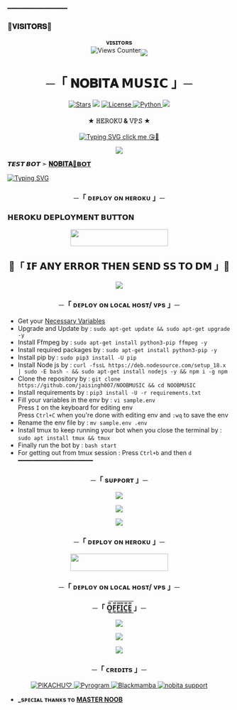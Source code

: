 ━━━━━━━━━━━━━━━━
### 🌷𝐕𝐈𝐒𝐈𝐓𝐎𝐑𝐒🌷

 
<!-- **jaisinghh007/jaisingh007** is a ✨ _special_ ✨ repository because its `README.md` (this file) appears on your GitHub profile. -->


<p align="center">
    <b>ᴠɪsɪᴛᴏʀs</b><br>
    <img src="https://views-counter.vercel.app/badge?pageId=jsisingh007%2FViews-Counter" alt="Views Counter"><img align="middle" src="https://profile-counter.glitch.me/jaisingh007/count.svg" />
</p>





<h1 align="center">─「 𝐍𝐎𝐁𝐈𝐓𝐀 𝗠𝗨𝗦𝗜𝗖 」─ </h1>
<p align="center">
<a href="https://github.com/jaisingh007/NOOBMUSIC/stargazers"><img src="https://img.shields.io/github/stars/Jaisingh007/NOOBMUSIC?color=black&logo=github&logoColor=black&style=for-the-badge" alt="Stars" /></a>
<a href="https://github.com/jaisingh007/NOOBMUSIC/network/members"> <img src="https://img.shields.io/github/forks/Jaisingh007/NOOBMUSIC?color=black&logo=github&logoColor=black&style=for-the-badge" /></a>
<a href="https://github.com/jaisingh007/NOOBMUSIC/blob/master/LICENSE"> <img src="https://img.shields.io/badge/License-MIT-blueviolet?style=for-the-badge" alt="License" /> </a>
<a href="https://www.python.org/"> <img src="https://img.shields.io/badge/Written%20in-Python-orange?style=for-the-badge&logo=python" alt="Python" /> </a>
<a href="https://github.com/jaisingh007/NOOBMUSIC/commits/Jaisingh007"> <img src="https://img.shields.io/github/last-commit/Jaisingh007/NOOBMUSIC?color=blue&logo=github&logoColor=green&style=for-the-badge" /></a>

</p>



<h4 align = "center"> ★ 𝙷𝙴𝚁𝙾𝙺𝚄 & 𝚅𝙿𝚂 ★ </h4>

<p align = "center"> <a href="https://telegram.me/indian_chating_club"><img src="https://readme-typing-svg.herokuapp.com?font=Fira+Code&weight=700&size=21&duration=1500&pause=1000&color=BDD5F7&background=FFFFFF00&width=520&lines=FREE+FROM+HEROKU+BAN+ISSUE;VPS+DEPLOY+ALSO+AVAILABLE;REPO+WRITTEN+BY+MAASTER+NOOB(NOBITA+X)" alt="Typing SVG"/> click me 😘🥰</a></p>
<p align="center">
  <img src="https://te.legra.ph/file/075b28c5fb3e71de908d7.jpg">
</p>

**𝙏𝙀𝙎𝙏 𝘽𝙊𝙏 ➣ [𝐍𝐎𝐁𝐈𝐓𝐀🌷𝗕𝗢𝗧](https://telegram.me/NOBITA_VC_BOT)**

<a href="https://telegram.me/indian_chating_club"><img src="https://readme-typing-svg.herokuapp.com?font=Fira+Code&weight=700&size=21&duration=5003&pause=1000&color=1AF786&background=FFFFFF00&multiline=true&width=520&lines=FROK+THE+REPO+FIRSTLY+TO+AVOID+LEG+OF+BOT" alt="Typing SVG" /></a>

<h3 align="center">
    ─「 ᴅᴇᴩʟᴏʏ ᴏɴ ʜᴇʀᴏᴋᴜ 」─

<h3> 𝗛𝗘𝗥𝗢𝗞𝗨 𝗗𝗘𝗣𝗟𝗢𝗬𝗠𝗘𝗡𝗧 𝗕𝗨𝗧𝗧𝗢𝗡 </h3>
</h3>

<p align="center"><a href="https://dashboard.heroku.com/new?template=https://github.com/jaisingh007/NobitaMusicbot"> <img src="https://img.shields.io/badge/Deploy%20On%20Heroku-bringle?style=for-the-badge&logo=heroku" width="220" height="38.45"/></a></p>

<h2 align="center">

🔴「 𝗜𝗙 𝗔𝗡𝗬 𝗘𝗥𝗥𝗢𝗥 𝗧𝗛𝗘𝗡 𝗦𝗘𝗡𝗗 𝗦𝗦 𝗧𝗢 𝗗𝗠 」🔴
<p align="center">
<a href="https://telegram.me/NOBITA_X_SUPPORT"><img src="https://img.shields.io/badge/-𝓝𝓞𝓑𝓘𝓣𝓐 𝓧 𝓢𝓤𝓟𝓟𝓞𝓡𝓣%20☆-blue.svg?style=for-the-badge&logo=Telegram"></a>
</p>
<h3 align="center">
    ─「 ᴅᴇᴩʟᴏʏ ᴏɴ ʟᴏᴄᴀʟ ʜᴏsᴛ/ ᴠᴘs 」─
</h3>

- Get your [Necessary Variables](https://github.com/jaisingh007/NOOBMUSIC/blob/master/sample.env)
- Upgrade and Update by :
`sudo apt-get update && sudo apt-get upgrade -y`
- Install Ffmpeg by :
`sudo apt-get install python3-pip ffmpeg -y`
- Install required packages by :
`sudo apt-get install python3-pip -y`
- Install pip by :
`sudo pip3 install -U pip`
- Install Node js by :
`curl -fssL https://deb.nodesource.com/setup_18.x | sudo -E bash - && sudo apt-get install nodejs -y && npm i -g npm`
- Clone the repository by :
`git clone https://github.com/jaisingh007/NOOBMUSIC && cd NOOBMUSIC`
- Install requirements by :
`pip3 install -U -r requirements.txt`
- Fill your variables in the env by :
`vi sample.env`<br>
Press `I` on the keyboard for editing env<br>
Press `Ctrl+C` when you're done with editing env and `:wq` to save the env<br>
- Rename the env file by :
`mv sample.env .env`
- Install tmux to keep running your bot when you close the terminal by :
`sudo apt install tmux && tmux`
- Finally run the bot by :
`bash start`
- For getting out from tmux session : Press `Ctrl+b` and then `d`<br>
━━━━━━━━━━━━━━━━━━━━
<h3 align="center">
    ─「 sᴜᴩᴩᴏʀᴛ 」─
</h3>

<p align="center">
<a href="https://telegram.me/INDIAN_CHATING_CLUB"><img src="https://img.shields.io/badge/-Support%20Group-blue.svg?style=for-the-badge&logo=Telegram"></a>
</p>

<p align="center">
<a href="https://telegram.me/THE_NOBITA_SUPPORT"><img src="https://img.shields.io/badge/-Support%20Channel-blue.svg?style=for-the-badge&logo=Telegram"></a>
</p>

<p align="center">
  <img src="https://te.legra.ph/file/b8e797457f437310813cb.jpg">
</p>

<h3 align="center">
    ─「 ᴅᴇᴩʟᴏʏ ᴏɴ ʜᴇʀᴏᴋᴜ 」─
</h3>

<p align="center"><a href="https://dashboard.heroku.com/new?template=https://github.com/jaisingh007/NOOBMUSIC"> <img src="https://img.shields.io/badge/Deploy%20On%20Heroku-black?style=for-the-badge&logo=heroku" width="220" height="38.45"/></a></p>

<h3 align="center">
    ─「 ᴅᴇᴩʟᴏʏ ᴏɴ ʟᴏᴄᴀʟ ʜᴏsᴛ/ ᴠᴘs 」─
</h3>



<h3 align="center">
    ─「 O̳̿͟͞F̳̿͟͞F̳̿͟͞I̳̿͟͞C̳̿͟͞E̳̿͟͞ 」─
</h3>

<p align="center">
<a href="https://telegram.me/Iro_m_bot"><img src="https://img.shields.io/badge/MUSIC%20BOT-blue.svg?style=for-the-badge&logo=Telegram"></a>
</p>

<p align="center">
<a href="https://telegram.me/Indian_Chating_Club"><img src="https://img.shields.io/badge/-Support%20Group-blue.svg?style=for-the-badge&logo=Telegram"></a>
</p>

<p align="center">
<a href="https://telegram.me/The_Nobita_Support"><img src="https://img.shields.io/badge/-Support%20Channel-blue.svg?style=for-the-badge&logo=Telegram"></a>
</p>

<h3 align="center">
    ─「 ᴄʀᴇᴅɪᴛs 」─
</h3>

<p align="center">
<a href="https://github.com/Iro09"> <img src="https://img.shields.io/badge/PIKACHU♡-black?style=for-the-badge&logo=github" alt="PIKACHU♡" /> </a>
<a href="https://github.com/pyrogram/pyrogram"> <img src="https://img.shields.io/badge/Pyrogram-black?style=for-the-badge&logo=github" alt="Pyrogram" /> </a>
<a href="https://github.com/FantasticSukhi"> <img src="https://img.shields.io/badge/BLACKMAMBA-black?style=for-the-badge&logo=github" alt="Blackmamba" /> </a>
<a href="https://github.com/raichuop07"> <img src="https://img.shields.io/badge/Raichu-black?style=for-the-badge&logo=github" alt="nobita support" /> </a>
</p>

- <b> _sᴩᴇᴄɪᴀʟ ᴛʜᴀɴᴋs ᴛᴏ [MASTER NOOB](https://github.com/Jaisingh007) </b>
